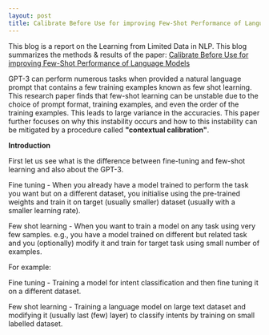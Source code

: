 ```yaml
---
layout: post
title: Calibrate Before Use for improving Few-Shot Performance of Language Models
---
```




<!--- #![_config.yml]({{ site.baseurl }}/images/config.png) <--->

This blog is a report on the Learning from Limited Data in NLP. This blog summarizes the methods & results of the paper: [Calibrate Before Use for improving Few-Shot Performance of Language Models](https://arxiv.org/pdf/2102.09690.pdf)

GPT-3 can perform numerous tasks when provided a natural language prompt that contains a few training examples known as few shot learning. This research paper finds that few-shot learning can be unstable due to the choice of prompt format, training examples, and even the order of the training examples. This leads to large variance in the accuracies. This paper further focuses on why this instability occurs and how to this instability can be mitigated by a procedure called **"contextual calibration"**.

**Introduction**

First let us see what is the difference between fine-tuning and few-shot learning and also about the GPT-3. 

Fine tuning - When you already have a model trained to perform the task you want but on a different dataset, you initialise using the pre-trained weights and train it on target (usually smaller) dataset (usually with a smaller learning rate).

Few shot learning - When you want to train a model on any task using very few samples. e.g., you have a model trained on different but related task and you (optionally) modify it and train for target task using small number of examples.

For example:

Fine tuning - Training a model for intent classification and then fine tuning it on a different dataset.

Few shot learning - Training a language model on large text dataset and modifying it (usually last (few) layer) to classify intents by training on small labelled dataset.
